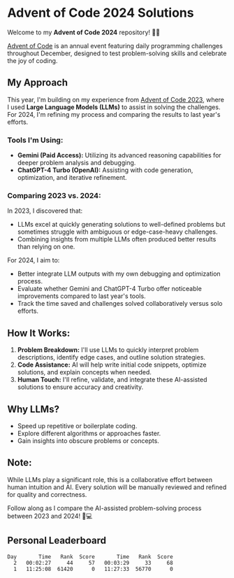 # Advent of Code 2024 Solutions

Welcome to my **Advent of Code 2024** repository! 🎄✨

[Advent of Code](https://adventofcode.com/2024) is an annual event featuring daily programming challenges throughout December, designed to test problem-solving skills and celebrate the joy of coding.

## My Approach

This year, I'm building on my experience from [Advent of Code 2023](https://github.com/ctborg/AoC/tree/master/2023), where I used **Large Language Models (LLMs)** to assist in solving the challenges. For 2024, I'm refining my process and comparing the results to last year's efforts.

### Tools I'm Using:
- **Gemini (Paid Access):** Utilizing its advanced reasoning capabilities for deeper problem analysis and debugging.
- **ChatGPT-4 Turbo (OpenAI):** Assisting with code generation, optimization, and iterative refinement.

### Comparing 2023 vs. 2024:
In 2023, I discovered that:
- LLMs excel at quickly generating solutions to well-defined problems but sometimes struggle with ambiguous or edge-case-heavy challenges.
- Combining insights from multiple LLMs often produced better results than relying on one.

For 2024, I aim to:
- Better integrate LLM outputs with my own debugging and optimization process.
- Evaluate whether Gemini and ChatGPT-4 Turbo offer noticeable improvements compared to last year's tools.
- Track the time saved and challenges solved collaboratively versus solo efforts.

## How It Works:
1. **Problem Breakdown:** I'll use LLMs to quickly interpret problem descriptions, identify edge cases, and outline solution strategies.
2. **Code Assistance:** AI will help write initial code snippets, optimize solutions, and explain concepts when needed.
3. **Human Touch:** I'll refine, validate, and integrate these AI-assisted solutions to ensure accuracy and creativity.

## Why LLMs?
- Speed up repetitive or boilerplate coding.
- Explore different algorithms or approaches faster.
- Gain insights into obscure problems or concepts.

## Note:
While LLMs play a significant role, this is a collaborative effort between human intuition and AI. Every solution will be manually reviewed and refined for quality and correctness.

Follow along as I compare the AI-assisted problem-solving process between 2023 and 2024! 🎅💻

## Personal Leaderboard
```      --------Part 1--------   --------Part 2--------
Day       Time   Rank  Score       Time   Rank  Score
  2   00:02:27     44     57   00:03:29     33     68
  1   11:25:08  61420      0   11:27:33  56770      0
```
